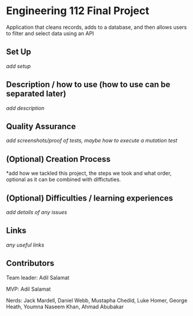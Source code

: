 # Engineering 112 Final Project

Application that cleans records, adds to a database, and then allows users to filter and select data using an API

## Set Up
*add setup*

## Description / how to use (how to use can be separated later)
*add description*

## Quality Assurance
*add screenshots/proof of tests, maybe how to execute a mutation test*

## (Optional) Creation Process
*add how we tackled this project, the steps we took and what order, optional as it can be combined with diffictuties.

## (Optional) Difficulties / learning experiences
*add details of any issues*

## Links
*any useful links*

## Contributors

Team leader: Adil Salamat

MVP: Adil Salamat

Nerds: Jack Mardell, Daniel Webb, Mustapha Chedid, Luke Homer, George Heath, Youmna Naseem Khan, Ahmad Abubakar
